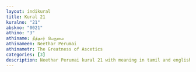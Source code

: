 ```yaml
---
layout: indikural
title: Kural 21
kuralno: "21"
abskno: "0021"
athino: "3"
athiname: நீத்தார் பெருமை
athinameen: Neethar Perumai
athinametr: The Greatness of Ascetics
categories: [3]
description: Neethar Perumai kural 21 with meaning in tamil and english 
---
```


